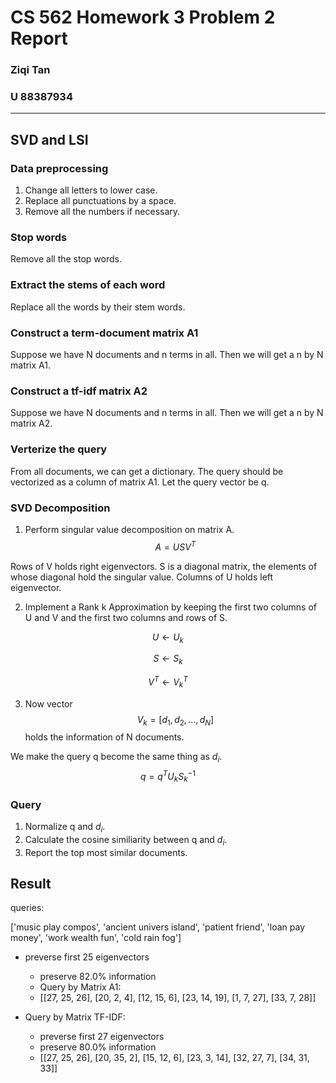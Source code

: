 # CS 562 Homework 3 Problem 2 Report
### Ziqi Tan 
### U 88387934
--- 

## SVD and LSI

### Data preprocessing
1. Change all letters to lower case.
2. Replace all punctuations by a space.
3. Remove all the numbers if necessary.

### Stop words
Remove all the stop words.

### Extract the stems of each word
Replace all the words by their stem words.

### Construct a term-document matrix A1
Suppose we have N documents and n terms in all.
Then we will get a n by N matrix A1.

### Construct a tf-idf matrix A2
Suppose we have N documents and n terms in all.
Then we will get a n by N matrix A2.

### Verterize the query
From all documents, we can get a dictionary.
The query should be vectorized as a column of matrix A1. Let the query vector be q.

### SVD Decomposition
1. Perform singular value decomposition on matrix A.
$$
A = USV^T
$$

Rows of V holds right eigenvectors. S is a diagonal matrix, the elements of whose diagonal hold the singular value. Columns of U holds left eigenvector.

2. Implement a Rank k Approximation by keeping the first two columns of U and V and the first two columns and rows of S. 

$$
U \leftarrow U_k
$$

$$
S \leftarrow S_k
$$

$$
V^T \leftarrow V_k^T
$$

3. Now vector
$$
V_k = [ d_1, d_2, ... , d_N]
$$
holds the information of N documents.

We make the query q become the same thing as $d_i$.
$$
q = q^TU_kS^{-1}_k
$$

### Query
1. Normalize q and $d_i$.
2. Calculate the cosine similiarity between q and $d_i$.
3. Report the top most similar documents.

## Result
queries: 

['music play compos', 'ancient univers island', 'patient friend', 'loan pay money', 'work wealth fun', 'cold rain fog']

- preverse first 25 eigenvectors
    - preserve 82.0% information
    - Query by Matrix A1:
    - [[27, 25, 26], [20, 2, 4], [12, 15, 6], [23, 14, 19], [1, 7, 27], [33, 7, 28]]

- Query by Matrix TF-IDF:
    - preverse first 27 eigenvectors
    - preserve 80.0% information
    - [[27, 25, 26], [20, 35, 2], [15, 12, 6], [23, 3, 14], [32, 27, 7], [34, 31, 33]]

